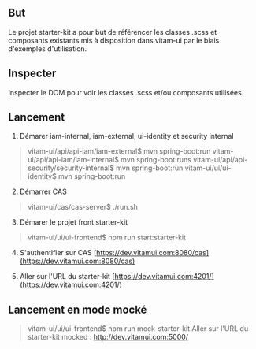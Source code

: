 ## But

Le projet starter-kit a pour but de référencer les classes .scss et composants existants mis à disposition dans vitam-ui par le biais d'exemples d'utilisation.

## Inspecter

Inspecter le DOM pour voir les classes .scss et/ou composants utilisées.

## Lancement

1. Démarer iam-internal, iam-external, ui-identity et security internal
> vitam-ui/api/api-iam/iam-external$ mvn spring-boot:run
> vitam-ui/api/api-iam/iam-internal$ mvn spring-boot:runs
> vitam-ui/api/api-security/security-internal$ mvn spring-boot:run
> vitam-ui/ui/ui-identity$ mvn spring-boot:run

2. Démarrer CAS
> vitam-ui/cas/cas-server$ ./run.sh

3. Démarer le projet front starter-kit 
> vitam-ui/ui/ui-frontend$ npm run start:starter-kit

4. S'authentifier sur CAS [https://dev.vitamui.com:8080/cas](https://dev.vitamui.com:8080/cas)

5. Aller sur l'URL du starter-kit [https://dev.vitamui.com:4201/](https://dev.vitamui.com:4201/)

## Lancement en mode mocké
> vitam-ui/ui/ui-frontend$ npm run mock-starter-kit
Aller sur l'URL du starter-kit mocked : http://dev.vitamui.com:5000/